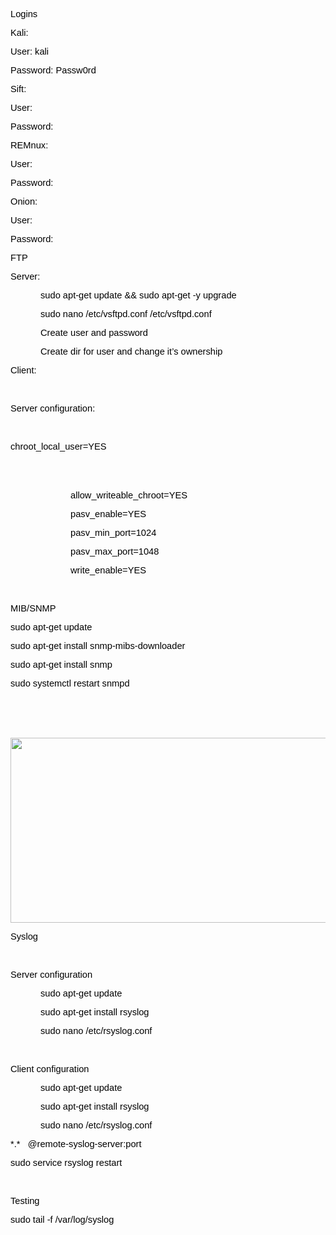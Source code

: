 <p><span style="font-size:11pt"><span style="font-family:Arial"><span style="color:#000000">Logins</span></span></span></p>

<p><span style="font-size:11pt"><span style="font-family:Arial"><span style="color:#000000">Kali:</span></span></span></p>

<p><span style="font-size:11pt"><span style="font-family:Arial"><span style="color:#000000">User: kali</span></span></span></p>

<p><span style="font-size:11pt"><span style="font-family:Arial"><span style="color:#000000">Password: Passw0rd</span></span></span></p>

<p><span style="font-size:11pt"><span style="font-family:Arial"><span style="color:#000000">Sift:</span></span></span></p>

<p><span style="font-size:11pt"><span style="font-family:Arial"><span style="color:#000000">User:</span></span></span></p>

<p><span style="font-size:11pt"><span style="font-family:Arial"><span style="color:#000000">Password:</span></span></span></p>

<p><span style="font-size:11pt"><span style="font-family:Arial"><span style="color:#000000">REMnux:</span></span></span></p>

<p><span style="font-size:11pt"><span style="font-family:Arial"><span style="color:#000000">User:</span></span></span></p>

<p><span style="font-size:11pt"><span style="font-family:Arial"><span style="color:#000000">Password:</span></span></span></p>

<p><span style="font-size:11pt"><span style="font-family:Arial"><span style="color:#000000">Onion:</span></span></span></p>

<p><span style="font-size:11pt"><span style="font-family:Arial"><span style="color:#000000">User:</span></span></span></p>

<p><span style="font-size:11pt"><span style="font-family:Arial"><span style="color:#000000">Password:</span></span></span></p>

<p><span style="font-size:11pt"><span style="font-family:Arial"><span style="color:#000000">FTP</span></span></span></p>

<p><span style="font-size:11pt"><span style="font-family:Arial"><span style="color:#000000">Server:</span></span></span></p>

<p style="margin-left:48px"><span style="font-size:11pt"><span style="font-family:Arial"><span style="color:#000000">sudo apt-get update &amp;&amp; sudo apt-get -y upgrade</span></span></span></p>

<p style="margin-left:48px"><span style="font-size:11pt"><span style="font-family:Arial"><span style="color:#000000">sudo nano /etc/vsftpd.conf /etc/vsftpd.conf</span></span></span></p>

<p style="margin-left:48px"><span style="font-size:11pt"><span style="font-family:Arial"><span style="color:#000000">Create user and password</span></span></span></p>

<p style="margin-left:48px"><span style="font-size:11pt"><span style="font-family:Arial"><span style="color:#000000">Create dir for user and change it&rsquo;s ownership</span></span></span></p>

<p><span style="font-size:11pt"><span style="font-family:Arial"><span style="color:#000000">Client:</span></span></span></p>

<p>&nbsp;</p>

<p><span style="font-size:11pt"><span style="font-family:Arial"><span style="color:#000000">Server configuration:</span></span></span></p>

<p>&nbsp;</p>

<p><span style="font-size:11pt"><span style="font-family:Arial"><span style="color:#000000">chroot_local_user=YES</span></span></span></p>

<p><br />
&nbsp;</p>

<p style="margin-left:96px"><span style="font-size:11pt"><span style="font-family:Arial"><span style="color:#000000">allow_writeable_chroot=YES</span></span></span></p>

<p style="margin-left:96px"><span style="font-size:11pt"><span style="font-family:Arial"><span style="color:#000000">pasv_enable=YES</span></span></span></p>

<p style="margin-left:96px"><span style="font-size:11pt"><span style="font-family:Arial"><span style="color:#000000">pasv_min_port=1024</span></span></span></p>

<p style="margin-left:96px"><span style="font-size:11pt"><span style="font-family:Arial"><span style="color:#000000">pasv_max_port=1048</span></span></span></p>

<p style="margin-left:96px"><span style="font-size:11pt"><span style="font-family:Arial"><span style="color:#000000">write_enable=YES</span></span></span></p>

<p>&nbsp;</p>

<p><span style="font-size:11pt"><span style="font-family:Arial"><span style="color:#000000">MIB/SNMP</span></span></span></p>

<p><span style="font-size:11pt"><span style="font-family:Arial"><span style="color:#000000">sudo apt-get update</span></span></span></p>

<p><span style="font-size:11pt"><span style="font-family:Arial"><span style="color:#000000">sudo apt-get install snmp-mibs-downloader</span></span></span></p>

<p><span style="font-size:11pt"><span style="font-family:Arial"><span style="color:#000000">sudo apt-get install snmp</span></span></span></p>

<p><span style="font-size:11pt"><span style="font-family:Arial"><span style="color:#000000">sudo systemctl restart snmpd</span></span></span></p>

<p><br />
<br />
&nbsp;</p>

<p><span style="font-size:11pt"><span style="font-family:Arial"><span style="color:#000000"><img src="https://lh4.googleusercontent.com/9gUjY20McsX0aiz--p8b9mxpxMjdGishmT6vf07FndsMRc4CTofs1hHvLMhMqRwko0obiuhYcq9khN3p3jsDrInbRGUxhgMpL1yCnZU48d3xUq5BqS2USe40e7lgg6EtR8VdY1SV5bycF1d2TVVBqeI" style="height:296px; width:624px" /></span></span></span></p>

<p><span style="font-size:11pt"><span style="font-family:Arial"><span style="color:#000000">Syslog</span></span></span></p>

<p>&nbsp;</p>

<p><span style="font-size:11pt"><span style="font-family:Arial"><span style="color:#000000">Server configuration</span></span></span></p>

<p style="margin-left:48px"><span style="font-size:11pt"><span style="font-family:Arial"><span style="color:#000000">sudo apt-get update</span></span></span></p>

<p style="margin-left:48px"><span style="font-size:11pt"><span style="font-family:Arial"><span style="color:#000000">sudo apt-get install rsyslog</span></span></span></p>

<p style="margin-left:48px"><span style="font-size:11pt"><span style="font-family:Arial"><span style="color:#000000">sudo nano /etc/rsyslog.conf</span></span></span></p>

<p>&nbsp;</p>

<p><span style="font-size:11pt"><span style="font-family:Arial"><span style="color:#000000">Client configuration</span></span></span></p>

<p style="margin-left:48px"><span style="font-size:11pt"><span style="font-family:Arial"><span style="color:#000000">sudo apt-get update</span></span></span></p>

<p style="margin-left:48px"><span style="font-size:11pt"><span style="font-family:Arial"><span style="color:#000000">sudo apt-get install rsyslog</span></span></span></p>

<p style="margin-left:48px"><span style="font-size:11pt"><span style="font-family:Arial"><span style="color:#000000">sudo nano /etc/rsyslog.conf</span></span></span></p>

<p><span style="font-size:11pt"><span style="font-family:Arial"><span style="color:#000000">*.* &nbsp; @remote-syslog-server:port</span></span></span></p>

<p><span style="font-size:11pt"><span style="font-family:Arial"><span style="color:#000000">sudo service rsyslog restart</span></span></span></p>

<p>&nbsp;</p>

<p><span style="font-size:11pt"><span style="font-family:Arial"><span style="color:#000000">Testing</span></span></span></p>

<p><span style="font-size:11pt"><span style="font-family:Arial"><span style="color:#000000">sudo tail -f /var/log/syslog</span></span></span></p>

<p>&nbsp;</p>
